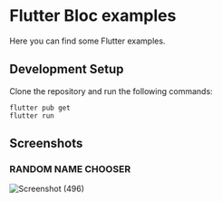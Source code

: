 # Flutter Bloc examples

Here you can find some Flutter examples.

## Development Setup
Clone the repository and run the following commands:
```
flutter pub get
flutter run
```

## Screenshots

### RANDOM NAME CHOOSER
![Screenshot (496)](https://user-images.githubusercontent.com/91388754/213280024-73b6ee14-0378-4a99-8a45-8572d55061a1.png)

